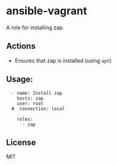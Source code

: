 # ansible-vagrant

A role for installing zap.


## Actions

- Ensures that zap is installed (using `apt`)


## Usage:
```
  - name: Install zap
    hosts: zap
    user: root
  #  connection: local
    
    roles:
      - zap      
```

## License

MIT
